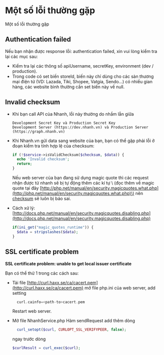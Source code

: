 # Một số lỗi thường gặp

Một số lỗi thường gặp

## Authentication failed

Nếu bạn nhận được response lỗi: authentication failed, xin vui lòng kiểm tra lại các mục sau:

* Kiểm tra lại các thông số apiUsername, secretKey, environment \(dev / production\).
* Trong code có set biến storeId, biến này chỉ dùng cho các sàn thương mại điện tử (VD: Lazada, Tiki, Shopee, Vatgia, Sendo...) có nhiều gian hàng, các website bình thường cần set biến này về null.

## Invalid checksum

* Khi bạn call API của Nhanh, lỗi này thường do nhầm lẫn giữa 

  ```text
  Development Secret Key và Production Secret Key
  Development Server (https://dev.nhanh.vn) và Production Server (https://graph.nhanh.vn)
  ```

* Khi Nhanh.vn gửi data sang website của bạn, bạn có thể gặp phải lỗi ở đoạn kiểm tra tính hợp lệ của checksum:

  ```php
  if (!$service->isValidChecksum($checksum, $data)) {
    echo 'Invalid checksum';
    return;
  }
  ```

  Nếu web server của bạn đang sử dụng magic quote thì các request nhận được từ nhanh sẽ bị tự động thêm các kí tự \ \(đọc thêm về magic quote tại đây [http://php.net/manual/en/security.magicquotes.what.php](http://php.net/manual/en/security.magicquotes.what.php)\) nên [checksum](api.md#create-checksum) sẽ luôn bị báo sai.

* Cách xử lý: [http://docs.php.net/manual/en/security.magicquotes.disabling.php](http://docs.php.net/manual/en/security.magicquotes.disabling.php)

  ```php
  if(ini_get("magic_quotes_runtime")) {
    $data = stripslashes($data);
  }
  ```

## SSL certificate problem

**SSL certificate problem: unable to get local issuer certificate**

Bạn có thể thử 1 trong các cách sau:

* Tải file [http://curl.haxx.se/ca/cacert.pem](http://curl.haxx.se/ca/cacert.pem) mở file php.ini của web server, add setting

  ```php
    curl.cainfo=<path-to>cacert.pem
  ```

  Restart web server.

* Mở file NhanhService.php Hàm sendRequest add thêm dòng

  ```php
    curl_setopt($curl, CURLOPT_SSL_VERIFYPEER, false);
  ```

  ngay trước dòng

  ```php
  $curlResult = curl_exec($curl);
  ```

